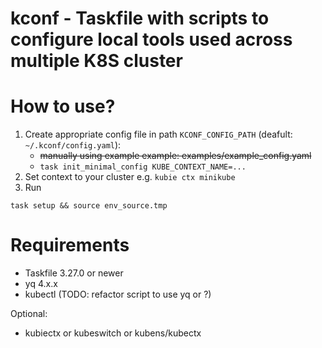 # kconf - Taskfile with scripts to configure local tools used across multiple K8S cluster

# How to use?

1. Create appropriate config file in path `KCONF_CONFIG_PATH` (deafult: `~/.kconf/config.yaml`):
   - ~~manually using example example: examples/example_config.yaml~~
   - `task init_minimal_config KUBE_CONTEXT_NAME=...`
2. Set context to your cluster e.g. `kubie ctx minikube`
3. Run

```commandline
task setup && source env_source.tmp
```

# Requirements

- Taskfile 3.27.0 or newer
- yq 4.x.x
- kubectl (TODO: refactor script to use yq or ?)

Optional:

- kubiectx or kubeswitch or kubens/kubectx

